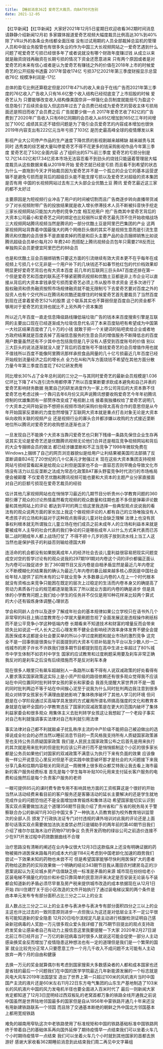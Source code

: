 ```yaml
---
title: 【睡前消息362】爱奇艺大裁员，向BAT时代告别
date: 2021-12-05
---
```


【红华新闻】【红华新闻】大家好2021年12月5日星期日欢迎收看362期时间消息请静静介绍新闻12月初 多家媒体报道爱奇艺视频大幅度裁员比例高达30%到40%除了VR以外的各条业务线都全面压缩
没有过试用期的人员全部裁掉总监机的管理人员和中层业务股管也有很多失业的作为中国三大长视频网站之一爱奇艺遇到什么问题了呢爱奇艺亏损已经很多年了或者说就没有哪个财政年度赚过钱
从成立以来就是融资烧钱再融资在长期亏损的情况下资金还愿意进来 只有两个原因或者是对爱奇艺的未来有信心或者是认为爱奇艺有赚钱之外的价值在2018年上市的时候爱奇艺的公开招股书透露
2017年营收174亿 亏损37亿2021年第三季度财报显示总营收76亿 规模净利润是-17亿

总体的盈亏比例还算稳定但是2017年47%的收入来自于在线广告而2021年第三季度的76亿收入广告收入只有16.6亿整个收入结构已经彻底变了上市招股的时候 爱奇艺认为
只要能够改变收入结构像美国奈非一样强化会员制度就能扭亏为盈这个信息吸引了后续资金投入但这四年过去了会员费已经成为爱奇艺的营收主体亏损局面还是照旧而收了会员费之后 广告就要少做一点
2017年爱奇艺收了82亿的广告费到了2020年广告收入只有68亿同期的会员收入从65亿增加到165亿三年时间增加了100亿 成绩其实还不错但问题是为了吸引会员爱奇艺的内容成本增加也很快
2019年内容支出有222亿元当年亏损了103亿 是历史最高峰全球的疫情爆发以来

影视产业大公司停产作品的生产速度下降优质的影视剧越来越稀缺 越来越贵与其同时 选秀类的综艺被大量叫停爱奇艺不得不花更多的钱采购影视作品今年第三季度 爱奇艺花了53亿全面内容
占了组织出的57%前三季度 爱奇艺的亏损分别是12.7亿14.02亿和17.34亿资本市场无法容忍看不到劲头的烧钱只能逼着管理层大幅度裁员从这些数据来看从2019年开始 爱奇艺就已经是亏损
而且看不到希望的状态为什么一直拖到今天才开始裁员因为爱奇艺并不是一个孤立的企业它的基本运营逻辑不是避免亏损而是背后的超级巨头能不能支撑亏损以及爱奇艺对超级的资本集团是否有用
中国的长视频网站过去有三大头部企业优酷土豆 腾讯 爱奇艺最近这三家的都不太好过

主要原因是为短视频行业冲击了用户的时间被切割而且广告商逐步转向直播带货减少了对长视频附带广告的投放结果就是收入增长停滞技术人员不断被抖音快手挖走三家长视频网站只能加大内卷的竞争力度
相互挖用户 抢广告商其中爱奇艺背后的大资本公司最小和爱奇艺之间的绑定也比较弱所以爱奇艺最先顶不住开始收缩战场三大视频网站腾讯视频当然是腾讯的一部分优酷土豆是阿里巴巴集团的产业
这两家视频网站背靠着中国最强大的两个网络巨头做的其实不是视频生意而是引流生意腾讯和优酷的会员很多不是直接卖掉的而是和巨头主要产品的会员捆绑销售比如说腾讯超级会员单价每月20 年费240
而搭配上腾讯视频会员包年只需要218反而比单独购买会员更便宜阿里巴巴的88会员

也是和优酷土豆会员捆绑销售只要这方面的引流继续有效大资本更不在乎每年在成视频上亏损几十亿无非是一个用户补下的几块钱还不如春节抢红包的代价档效果却明显更好爱奇艺背后也有大资本百度
前几年的互联网三巨头BAT百度还排在第一个但是爱奇艺和百度的联系还不够紧密腾讯视频和优酷土豆都是非上市企业可以直接从背后的大资本拿钱承受亏损而爱奇艺必须上市从股市寻求资金
还多次进行了股权融资和债务融资按照市场规律融资就不能无限制亏下去爱奇艺要对百度之外的投资人也有个交代所以在腾讯和优酷还能撑住的时候爱奇艺首先要裁员了当然百度到现在还拿着爱奇艺52%的股票
这个联系其实也不算弱但是百度自己的资金都不够用对于爱奇艺的支持也就比不上另外两个资本集团

所以近几年百度一直走信息降级路线赚低端垃圾广告的钱本来百度搜索引擎是互联网的主要出口现在已经逐渐成为垃圾信息代名词了本来百度贴吧有希望成为中国第一大社区结果百度收了几十万的小钱
就敢于把一个关键词的贴吧卖给企业或者地方政府结果就是百度丢掉了高端信息服务的生意会员的增值服务不断降低总的百度用户数量虽然还有不少其中也包括我但是几乎没有人感受到百度账号的价值
别以三大巨头的说法逐渐就没人提了背后的百度账号不值钱爱奇艺的会员增值作用也就不值钱所以百度不能像阿里腾讯那样承担食品网量的几十亿亏损最近几年百度已经开始规划流量经济之后的增长点
全力在AI和汽车方面烧钱不希望在其他方面分散力量今年第三季度百度花了62亿研发费用

同比增长30%占了全年总利润的三分之一与其同时爱奇艺的最新会员规模是1.036亿环比下降了4%连引流作用都停滞了所以百度果断要求砍成本避免和自己并表的爱奇艺影响财务数据
拖累自己的研发进度作为一家上市公司背后的大资本靠不住爱奇艺也考虑过换一个靠闪去年6月份又风声说腾讯想要收购爱奇艺今年年初腾讯控制的优雄集团有一部赘序改变成了电视剧上线
接着我独播权给了爱奇艺说明几个大资本之间开始妥协不想把长视频市场的采购价抬得太高有合作的意思但是从今年开始国家反垄断的力度忽然增强了互联网大资本就是重点打击对象无论是大资本纵向收购关联的视频产业
还是视频行业的寡头合并都涉嫌以收购的方式接近垄断地位所以腾讯对爱奇艺的收购想法逐渐也淡了

一旦发现自己不能换个大资本当靠闪爱奇艺也只剩下残缘一条路先保住企业生存再说其实无论是爱奇艺还是优酷腾讯视频无论他们合并还是相互竞争视频网站和背后的大企专捆绑会员的做法
都已经涉嫌垄断和不正当竞争了1998年微软免费在Windows上捆绑了自己的网页浏览器貌似是给用户让利结果被美国司法部搞了反垄断调查B24花了20世纪的几十亿美元才勉强过关
现在这些大资本集团支持视频网站亏损经营看起来是给观众让利但是国家也不会一直容忍否则早晚会导致文化市场没有活力以后反垄断之法成为常态化政策BAT寡头野蛮竞争时代流行的市场格局便会被颠覆
不仅爱奇艺优酷和腾讯视频可能也要和大资本的主题产业分家直接面对自己的巨额亏损现在爱奇艺裁员的经验

估计其他几家视频网站也在悄悄学习最近的几期节目分析贵州小学教育问题的360期引爆了观众的讨论热情虽然看完视频的观众数量和往期也差不多但是弹幕评论数量和其他网站上的评论
都达到平时的两三倍这里我选择一些典型观点说说我的看法有的观众说两方面的家长加上我这个做视频评论的人都有自己的立场唯独没有人考虑孩子的立场和利益对于这种观点我得说儿童对社会缺乏理解
法律上也没有民事权利根本就无所谓独立儿童立场在他们成员之前未成年人的立场和利益本来就是要被成年人主导的社会代表的我们争论的只是哪些成年人以什么方式来代表而已苏联二战时期成年人都上战场打仗了
不得不把十几岁的孩子放到流水线上当工人这当然也是保护孩子的利益否则输给德国大粹

连活命的机会都没有如果脱离成年人的经济社会去谈儿童利益很容易把现实问题变成空对空的哲学讨论有的观众说我的297期191期对内卷这个词的评价都偏正面认为内卷可以独促进步
到了360期节目又反内卷是自相矛盾显然是最近几年内卷定义不断模糊化的结果我的确认为最近几年内卷的暴云越来越多核心原因是中国社会给年轻人提供了前所未有的公平就业竞争
大多数暴云内卷的人在上一个时代根本就没有资格出来竞争只能困在既定的层次上过稳定的生活而内卷本身又的确提高了劳动力素质各行业的规范都逐渐能落实了所以就业方面的内卷的确是进步
但是具体的小学教育问题上我们给小学生的任务并不仅仅是用10种花样来比较两个算式的大小还有锻炼身体调整心理状态

学会和同龄人合作以及逐步了解成年社会的基本规律如果公立学校只在语书外几个非常窄的科目上搞过度教育在小学就大量刷题忽视了全面发展这是违规操作刷纸标而不是公平竞争小学这种低端内卷
长期看来不知道技术和财富的增量反而会带来损失比如说这一代人长大之后心理发育不健全会影响经济效率身体发育不健全会提高医保成本这都是全社会要买单的所以小学过度刷题和就业市场的激烈竞争
这完全不是一回事倒是很类似于前面提到的大资本亏损补贴是为平台以及少数人炒一二线城市的房子许长不许跌我们很多期节目都提到现在高中生进士率超过了80%城市中学生体制不如农村中学生
国家的应试教育和过度刷题采用要及刹车非常正确我反对的是刹车之后没有后续措施而不是反对刹车本身

现在很多人眼里只有飙车超越别人一条路所以看不得有人说双减政策的好处看得有人要求落实国家政策这实际上是小资产阶级的路径依赖还有很多观众觉得我不应该站在中间位置同时批判转学女孩的家长和家委会
我首先提醒大家世界并不是一围的同时批判两边不等于站在中间猴心泥至于说我为什么同时批判两边我注意到很多观众对转学女孩家长不满理由是她影响了集体秩序破坏了其他人学习的环境
但问题是在小学阶段通过买高端学具发放的方式雇用所谓名师搞高强度的文化和教育本身就是在破坏全国的小学教育违反了国家的双减政策是在更大的范围内破坏了集体利益家委会和很多观众
用集体主义去批判转学女孩这让我想起了一个老段子事实对自己有利就强调事实法律对自己有利就引用法律

事实法律对自己都不利就敲桌子扰乱秩序主流的中产阶级不能把自己被迫做出的选择说成全社会的必然当然以睡前消息节目的一贯风格我支持所有人质疑国家政策甚至也支持公务员质疑国家政策
我们是人民民主国家政策公布之后首先是用来执行的其次就是用来批判的但是批判应该公开进行而不是悄悄抵制这个小区的很多家长都是公务员如果他们对国家的双减政策不满意认为执行下来有负面的效果
应该像我一样公开说意见心里反对但是不说实践中故意破坏那才是社会的大问题接下来我分享几条和往期内容相关的简讯这一周微博上很多观众都艾特我让我去看上海市最新的客户服务经费标准
首先是每个学生每年补贴100元用来支付延长客户服务的电费和设施然后是每个负责客户服务的老师

一眼可提供85元的课时费专款专用不影响其他方面的工资核算这是个很好的开始当然从活动经费来看目前的客户服务还是客藤活动的延长主要解决的还是学生就地完成作业的问题恐怕还不是全面增加体育锻炼和集体活动
希望国家能切实认识到落实双点需要做加法这个道理356期节目我介绍了贵州省和广东省的税务局关于警察联合办公的新闻11月30日中国又多了一种执法人员教育部为校外教育培训监管次的全部人员
颁发了行政执法证专门对付违规的课外培训对此我的评论还是上面那句话落实双点需要做加法执法查禁必然只是辅助手的两年前的第40期节目我们介绍了维尔尔兹海木治疗药物971的争议
负责开发药物的绿谷公司之前造价连接不少在971开发过程中药效数据曲线不合理

治疗思路没有清晰的阐述在业内争议很大12月3日这款临床上还没有明确证据的药物被揭炸进医保末路每月的成本大约是1184元考虑到中国老龄化加速的趋势我们尝试一下效果未知的药物也未尝不可
但是希望国家能够尽快利用医保扩大的患者药物给这款药的实际效果做一个明确的结论343期节目我从莆田农村建房岛正的沙恩案说起认为无论城乡房产估值缺乏统一标准是矛盾的来源
城市现在纷纷给老小区装电梯不搞量化的估价和补偿只靠简单的民意测评来决定是否安装无论装与不装都会知道新的矛盾必须尽早普及房产税来提供城市改造的成本依据现在从12月1日开始
四川住建厅关于旧小区改造的文件开始执行了通过装电梯议案的两个条件是由本单元发布专有部分面积占比三分之二以上的业主

且人数占比三分之二以上的业主参与表决参与表决专有部分面积四分之三以上的业主这也许比过去的一致同意原则进步一点但我认为这还是对低层业主不一定公平很有可能知道新的安全隐患
12月20日哈尔滨规定凡是主动进行核酸检测证明自己感染新冠病毒的人奖励一万元很多观众爱头我详细了我75期节目提出的观点支持政府发奖金让感染者自己有动力上报信息这里我要提醒一下大家
2020年2月27日湖北前江市已经开出了一万亿的新冠病毒当时很多人就说这可能会促使一部分人主动感染换奖金反而增加了疫情隐患这种想法也有一定的道理但是我们是一个繁荣的国家
就业比较充分正常人只要愿意工作一个月几千收入不成问题不太可能有人主动放弃一两个月的自由和健康

去换一万元的奖金就算偶尔有考虑到国家搜索大多数感染者的人都和成本国家也还是省钱的最后一个问题我们在中国的医学学院最近几年新能源发展的一个标志就是风电大风车2019年法国瑟宝
造出了世界上第一只超过100米的风机液片当时中国国产主流的液片还是60米左右11月22日东方电气集团的山东生产基地制造了103米长的风机液片中国的风力发电机半径也要全面进入百米时代了
最后一则新闻大家肯定都知道了12月3日昆明经过西双板轧的老窝首都万象的铁路全线开通我之前说中国虽然是世界陆地邻国最多的国家但是自从1956年中蒙铁路开通几十年来还没有用新建铁路联系一个邻国
而且除了交通基本断绝的朝鲜之外中国北方邻国基本上都用宽规铁路

难免的越南用窄轨这次中老铁路使用了标准规矩和中国的铁路基础标准中国铁路网终于带着自己的基础体系再向国外延伸了期待疫情早一点结束我们可以坐着火车几个小时期待疫情早一点结束
我们可以坐着火车几个小时就到其他国家的首都去旅游好 感谢大家收看362期睡前消息到此结束我们周二再见中文字幕组